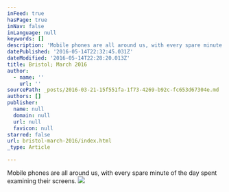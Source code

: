 ```yaml
---
inFeed: true
hasPage: true
inNav: false
inLanguage: null
keywords: []
description: 'Mobile phones are all around us, with every spare minute of the day spent examining their screens.'
datePublished: '2016-05-14T22:32:45.031Z'
dateModified: '2016-05-14T22:28:20.013Z'
title: Bristol; March 2016
author:
  - name: ''
    url: ''
sourcePath: _posts/2016-03-21-15f551fa-1f73-4269-b92c-fc653d67304e.md
authors: []
publisher:
  name: null
  domain: null
  url: null
  favicon: null
starred: false
url: bristol-march-2016/index.html
_type: Article

---
```

Mobile phones are all around us, with every spare minute of the day spent examining their screens.
![](https://s3-us-west-2.amazonaws.com/the-grid-img/p/69db796b8450e6adb4fd50388741b238c9f32371.jpg)